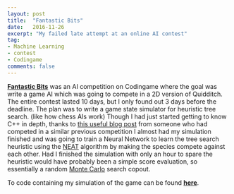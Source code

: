 ```yaml
---
layout: post
title:  "Fantastic Bits"
date:   2016-11-26
excerpt: "My failed late attempt at an online AI contest"
tag:
- Machine Learning
- contest
- Codingame
comments: false
---
```


**[Fantastic Bits](https://www.codingame.com/leaderboards/challenge/fantastic-bits/country/de)** was an AI competition on Codingame where the goal was write a game AI which was going to compete in a 2D version of Quidditch. The entire contest lasted 10 days, but I only found out 3 days before the deadline. The plan was to write a game state simulator for heuristic tree search. (like how chess AIs work) Though I had just started getting to know C++ in depth, thanks to [this useful blog post](http://files.magusgeek.com/csb/csb_en.html) from someone who had competed in a similar previous competition I almost had my simulation finished and was going to train a Neural Network to learn the tree search heuristic using the [NEAT](https://en.wikipedia.org/wiki/Neuroevolution_of_augmenting_topologies) algorithm by making the species compete against each other. Had I finished the simulation with only an hour to spare the heuristic would have probably been a simple score evaluation, so essentially a random [Monte Carlo](https://en.wikipedia.org/wiki/Monte_Carlo_method) search copout.

To code containing my simulation of the game can be found **[here]()**.
